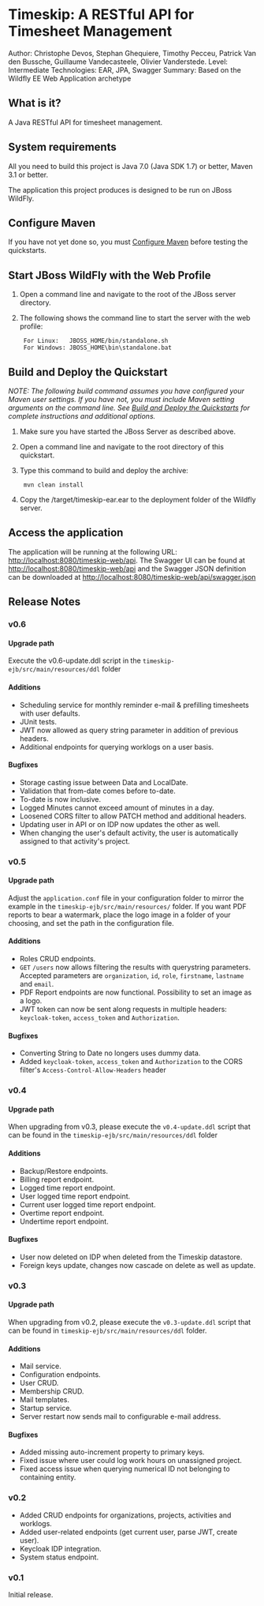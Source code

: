 Timeskip: A RESTful API for Timesheet Management
==============================================================================================
Author: Christophe Devos, Stephan Ghequiere, Timothy Pecceu, Patrick Van den Bussche, Guillaume Vandecasteele, Olivier Vanderstede.
Level: Intermediate
Technologies: EAR, JPA, Swagger
Summary: Based on the Wildfly EE Web Application archetype

What is it?
-----------

A Java RESTful API for timesheet management.

System requirements
-------------------

All you need to build this project is Java 7.0 (Java SDK 1.7) or better, Maven 3.1 or better.

The application this project produces is designed to be run on JBoss WildFly.

 
Configure Maven
---------------

If you have not yet done so, you must [Configure Maven](https://github.com/jboss-developer/jboss-developer-shared-resources/blob/master/guides/CONFIGURE_MAVEN.md) before testing the quickstarts.


Start JBoss WildFly with the Web Profile
-------------------------

1. Open a command line and navigate to the root of the JBoss server directory.
2. The following shows the command line to start the server with the web profile:

        For Linux:   JBOSS_HOME/bin/standalone.sh
        For Windows: JBOSS_HOME\bin\standalone.bat

 
Build and Deploy the Quickstart
-------------------------

_NOTE: The following build command assumes you have configured your Maven user settings. If you have not, you must include Maven setting arguments on the command line. See [Build and Deploy the Quickstarts](https://github.com/jboss-developer/jboss-eap-quickstarts#build-and-deploy-the-quickstarts) for complete instructions and additional options._

1. Make sure you have started the JBoss Server as described above.
2. Open a command line and navigate to the root directory of this quickstart.
3. Type this command to build and deploy the archive:

        mvn clean install

4. Copy the /target/timeskip-ear.ear to the deployment folder of the Wildfly server.


Access the application 
---------------------

The application will be running at the following URL: <http://localhost:8080/timeskip-web/api>. The Swagger UI can be found at <http://localhost:8080/timeskip-web/api> and the Swagger JSON definition can be downloaded at <http://localhost:8080/timeskip-web/api/swagger.json>
        
## Release Notes

### v0.6

#### Upgrade path

Execute the v0.6-update.ddl script in the `timeskip-ejb/src/main/resources/ddl` folder

#### Additions

* Scheduling service for monthly reminder e-mail & prefilling timesheets with user defaults.
* JUnit tests.
* JWT now allowed as query string parameter in addition of previous headers.
* Additional endpoints for querying worklogs on a user basis.

#### Bugfixes

* Storage casting issue between Data and LocalDate.
* Validation that from-date comes before to-date.
* To-date is now inclusive.
* Logged Minutes cannot exceed amount of minutes in a day.
* Loosened CORS filter to allow PATCH method and additional headers.
* Updating user in API or on IDP now updates the other as well.
* When changing the user's default activity, the user is automatically assigned to that activity's project.

### v0.5

#### Upgrade path

Adjust the `application.conf` file in your configuration folder to mirror the example in the `timeskip-ejb/src/main/resources/` folder. If you want PDF reports to bear a watermark, place the logo image in a folder of your choosing, and set the path in the configuration file.

#### Additions

* Roles CRUD endpoints.
* `GET` `/users` now allows filtering the results with querystring parameters. Accepted parameters are `organization`, `id`, `role`, `firstname`, `lastname` and `email`.
* PDF Report endpoints are now functional. Possibility to set an image as a logo.
* JWT token can now be sent along requests in multiple headers: `keycloak-token`, `access_token` and `Authorization`.

#### Bugfixes

* Converting String to Date no longers uses dummy data.
* Added `keycloak-token`, `access_token` and `Authorization` to the CORS filter's `Access-Control-Allow-Headers` header

### v0.4

#### Upgrade path

When upgrading from v0.3, please execute the `v0.4-update.ddl` script that can be found in the `timeskip-ejb/src/main/resources/ddl` folder

#### Additions

* Backup/Restore endpoints.
* Billing report endpoint.
* Logged time report endpoint.
* User logged time report endpoint.
* Current user logged time report endpoint.
* Overtime report endpoint.
* Undertime report endpoint.

#### Bugfixes

* User now deleted on IDP when deleted from the Timeskip datastore.
* Foreign keys update, changes now cascade on delete as well as update.

### v0.3

#### Upgrade path

When upgrading from v0.2, please execute the `v0.3-update.ddl` script that can be found in `timeskip-ejb/src/main/resources/ddl` folder.

#### Additions

* Mail service.
* Configuration endpoints.
* User CRUD.
* Membership CRUD.
* Mail templates.
* Startup service.
* Server restart now sends mail to configurable e-mail address.


#### Bugfixes

* Added missing auto-increment property to primary keys.
* Fixed issue where user could log work hours on unassigned project.
* Fixed access issue when querying numerical ID not belonging to containing entity.

### v0.2

* Added CRUD endpoints for organizations, projects, activities and worklogs.
* Added user-related endpoints (get current user, parse JWT, create user).
* Keycloak IDP integration.
* System status endpoint.

### v0.1

Initial release.